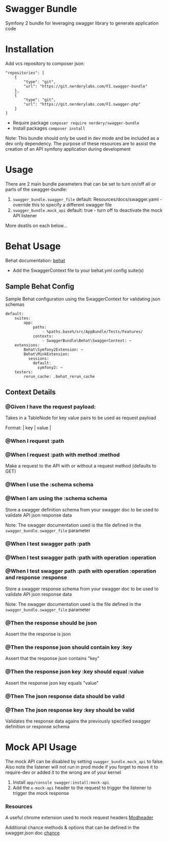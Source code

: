 # Swagger Bundle

Symfony 2 bundle for leveraging swagger library to generate application code

# Installation

Add vcs repository to composer json:
    
    "repositories": [
        {
            "type": "git",
            "url": "https://git.nerderylabs.com/FI.swagger-bundle"
        },
        {
            "type": "git",
            "url": "https://git.nerderylabs.com/FI.swagger-php"
        }
    ]
    
* Require package `composer require nerdery/swagger-bundle`
* Install packages `composer install`

Note: This bundle should only be used in dev mode and be included as a dev only dependency. The purpose of these 
      resources are to assist the creation of an API symfony application during development 

# Usage

There are 2 main bundle parameters that can be set to turn on/off all or parts of the swagger-bundle:

1. `swagger_bundle.swagger_file` default: Resources/docs/swagger.yaml - override this to specify a different swagger file
2. `swagger_bundle.mock_api` default: true - turn off to deactivate the mock API listener

More deatils on each below...

# Behat Usage

Behat documentation: [behat](http://docs.behat.org/en/master/)

* Add the SwaggerContext file to your behat.yml config suite(s)

## Sample Behat Config

Sample Behat configuration using the SwaggerContext for validating json schemas

    default:
        suites:
            app:
                paths:
                    - %paths.base%/src/AppBundle/Tests/Features/
                contexts:
                    - SwaggerBundle\Behat\SwaggerContext: ~
        extensions:
            Behat\Symfony2Extension: ~
            Behat\MinkExtension:
              sessions:
                default:
                  symfony2: ~
        testers:
            rerun_cache: .behat_rerun_cache

## Context Details

### @Given I have the request payload:

Takes in a TableNode for key value pairs to be used as request payload

Format:
  | key | value |
  
### @When I request :path
### @When I request :path with method :method

Make a request to the API with or without a request method (defaults to GET)

### @When I use the :schema schema
### @When I am using the :schema schema

Store a swagger definition schema from your swagger doc to be used to validate API json response data

Note: The swagger documentation used is the file defined in the `swagger_bundle.swagger_file` parameter

### @When I test swagger path :path
### @When I test swagger path :path with operation :operation
### @When I test swagger path :path with operation :operation and response :response

Store a swagger response schema from your swagger doc to be used to validate API json response data

Note: The swagger documentation used is the file defined in the `swagger_bundle.swagger_file` parameter

### @Then the response should be json

Assert the the response is json

### @Then the response json should contain key :key

Assert that the response json contains "key"

### @Then the response json key :key should equal :value

Assert the response json key equals "value"

### @Then The json response data should be valid
### @Then The json response key :key should be valid

Validates the response data agains the previously specified swagger definition or response schema

# Mock API Usage

The mock API can be disabled by setting `swagger_bundle.mock_api` to false. Also note the listener will not run in 
prod mode if you forget to move it to require-dev or added it to the wrong are of your kernel

1. Install `app/console swagger:install:mock-api`
2. Add the `x-mock-api` header to the request to trigger the listener to trigger the mock response

### Resources

A useful chrome extension used to mock request headers
[Modheader](https://chrome.google.com/webstore/detail/modheader/idgpnmonknjnojddfkpgkljpfnnfcklj)

Additional chance methods & options that can be defined in the swagger.json doc
[chance](http://chancejs.com/)